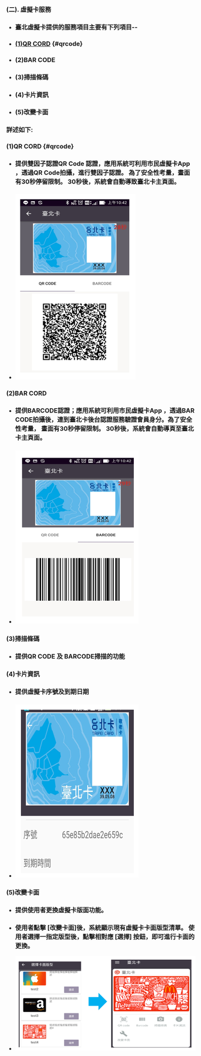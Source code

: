 ### \(二\). 虛擬卡服務

* ### 臺北虛擬卡提供的服務項目主要有下列項目--
* ### [\(1\)QR CORD](/qrcode) {#qrcode}
* ### \(2\)BAR CODE
* ### \(3\)掃描條碼
* ### \(4\)卡片資訊
* ### \(5\)改變卡面

### 詳述如下:

### \(1\)QR CORD {#qrcode}

* ### 提供雙因子認證QR Code 認證，應用系統可利用市民虛擬卡App ，透過QR Code拍攝，進行雙因子認證。 為了安全性考量，畫面有30秒停留限制。 30秒後，系統會自動導致臺北卡主頁面。
* ### ![](/assets/VCqrcode.png)

### \(2\)BAR CORD

* ### 提供BARCODE認證；應用系統可利用市民虛擬卡App ，透過BAR CODE拍攝後，連到臺北卡後台認證服務驗證會員身分。為了安全性考量， 畫面有30秒停留限制。 30秒後，系統會自動導頁至臺北卡主頁面。
* ### ![](/assets/VC08-barcode.png)

### \(3\)掃描條碼

* ### 提供QR CODE 及 BARCODE掃描的功能

### \(4\)卡片資訊

* ### 提供虛擬卡序號及到期日期
* ### ![](/assets/VC09info.png)

### \(5\)改變卡面

* ### 提供使用者更換虛擬卡版面功能。
* ### 使用者點擊 \[改變卡面\]後，系統顯示現有虛擬卡卡面版型清單。 使用者選擇一指定版型後，點擊相對應 \[選擇\] 按鈕，即可進行卡面的更換。
* ![](/assets/VC11.png)



